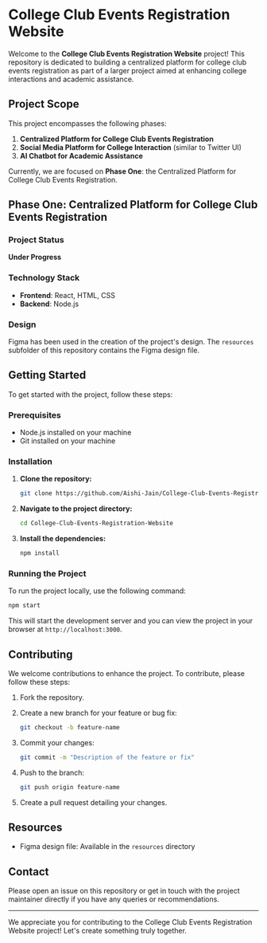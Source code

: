 # College Club Events Registration Website

Welcome to the **College Club Events Registration Website** project! This repository is dedicated to building a centralized platform for college club events registration as part of a larger project aimed at enhancing college interactions and academic assistance.

## Project Scope

This project encompasses the following phases:

1. **Centralized Platform for College Club Events Registration**
2. **Social Media Platform for College Interaction** (similar to Twitter UI)
3. **AI Chatbot for Academic Assistance**

Currently, we are focused on **Phase One**: the Centralized Platform for College Club Events Registration.

## Phase One: Centralized Platform for College Club Events Registration

### Project Status

**Under Progress**

### Technology Stack

- **Frontend**: React, HTML, CSS
- **Backend**: Node.js

### Design

Figma has been used in the creation of the project's design. The `resources` subfolder of this repository contains the Figma design file.

## Getting Started

To get started with the project, follow these steps:

### Prerequisites

- Node.js installed on your machine
- Git installed on your machine

### Installation

1. **Clone the repository:**

   ```bash
   git clone https://github.com/Aishi-Jain/College-Club-Events-Registration-Website.git
   ```

2. **Navigate to the project directory:**

   ```bash
   cd College-Club-Events-Registration-Website
   ```

3. **Install the dependencies:**

   ```bash
   npm install
   ```

### Running the Project

To run the project locally, use the following command:

```bash
npm start
```

This will start the development server and you can view the project in your browser at `http://localhost:3000`.

## Contributing

We welcome contributions to enhance the project. To contribute, please follow these steps:

1. Fork the repository.
2. Create a new branch for your feature or bug fix:
   
   ```bash
   git checkout -b feature-name
   ```

3. Commit your changes:
   
   ```bash
   git commit -m "Description of the feature or fix"
   ```

4. Push to the branch:
   
   ```bash
   git push origin feature-name
   ```

5. Create a pull request detailing your changes.

## Resources

- Figma design file: Available in the `resources` directory

## Contact

Please open an issue on this repository or get in touch with the project maintainer directly if you have any queries or recommendations.

---

We appreciate you for contributing to the College Club Events Registration Website project! Let's create something truly together.

